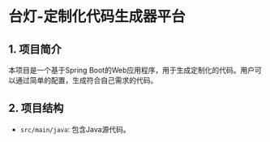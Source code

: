 # ****台灯-定制化代码生成器平台****
## 1. 项目简介
本项目是一个基于Spring Boot的Web应用程序，用于生成定制化的代码。用户可以通过简单的配置，生成符合自己需求的代码。     
## 2. 项目结构
- `src/main/java`: 包含Java源代码。
